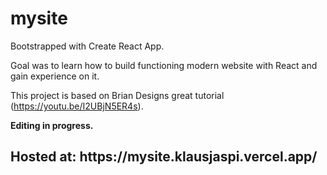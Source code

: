# mysite

Bootstrapped with Create React App.

Goal was to learn how to build functioning modern website with React and gain experience on it. 

This project is based on Brian Designs great tutorial (https://youtu.be/I2UBjN5ER4s).

<b>Editing in progress.</b>


<h2>Hosted at: https://mysite.klausjaspi.vercel.app/</h2>
